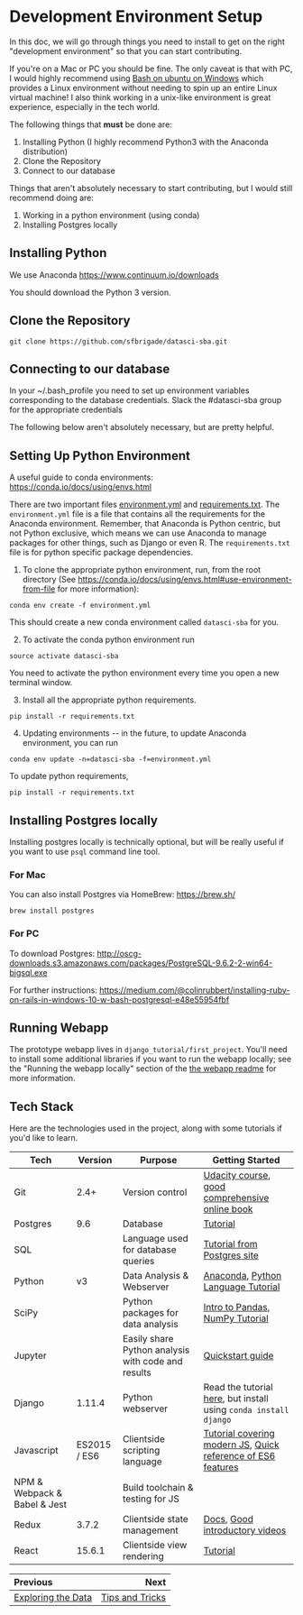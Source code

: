 # Development Environment Setup
In this doc, we will go through things you need to install to get on the right "development environment" so that you can start contributing.

If you're on a Mac or PC you should be fine. The only caveat is that with PC, I would highly recommend using [Bash on ubuntu on Windows](https://msdn.microsoft.com/en-us/commandline/wsl/about) which provides a Linux environment without needing to spin up an entire Linux virtual machine! I also think working in a unix-like environment is great experience, especially in the tech world.

The following things that **must** be done are:

1. Installing Python (I highly recommend Python3 with the Anaconda distribution)
2. Clone the Repository
3. Connect to our database

Things that aren't absolutely necessary to start contributing, but I would still recommend doing are:

1. Working in a python environment (using conda)
2. Installing Postgres locally

## Installing Python
We use Anaconda
https://www.continuum.io/downloads

You should download the Python 3 version.

## Clone the Repository
`git clone https://github.com/sfbrigade/datasci-sba.git`

## Connecting to our database
In your ~/.bash_profile you need to set up environment variables corresponding to the database credentials. Slack the #datasci-sba group for the appropriate credentials

The following below aren't absolutely necessary, but are pretty helpful.

## Setting Up Python Environment
A useful guide to conda environments: https://conda.io/docs/using/envs.html

There are two important files [environment.yml](../environment.yml) and [requirements.txt](../requirements.txt). The `environment.yml` file is a file that contains all the requirements for the Anaconda environment. Remember, that Anaconda is Python centric, but not Python exclusive, which means we can use Anaconda to manage packages for other things, such as Django or even R. The `requirements.txt` file is for python specific package dependencies.

1. To clone the appropriate python environment, run, from the root directory (See https://conda.io/docs/using/envs.html#use-environment-from-file for more information):
```
conda env create -f environment.yml
```

This should create a new conda environment called `datasci-sba` for you.

2. To activate the conda python environment run
```
source activate datasci-sba
```

You need to activate the python environment every time you open a new terminal window.

3. Install all the appropriate python requirements.
```
pip install -r requirements.txt
```

4. Updating environments -- in the future, to update Anaconda environment, you can run
```
conda env update -n=datasci-sba -f=environment.yml
```

To update python requirements,
```
pip install -r requirements.txt
```

## Installing Postgres locally
Installing postgres locally is technically optional, but will be really useful if you want to use `psql` command line tool. 

### For Mac
You can also install Postgres via HomeBrew: https://brew.sh/

`brew install postgres`

### For PC
To download Postgres: http://oscg-downloads.s3.amazonaws.com/packages/PostgreSQL-9.6.2-2-win64-bigsql.exe

For further instructions: https://medium.com/@colinrubbert/installing-ruby-on-rails-in-windows-10-w-bash-postgresql-e48e55954fbf

## Running Webapp

The prototype webapp lives in `django_tutorial/first_project`.  You'll need to install some additional libraries if you want to run the webapp locally; see the "Running the webapp locally" section of the [the webapp readme](./django_tutorial/first_project/README.md) for more information.

## Tech Stack

Here are the technologies used in the project, along with some tutorials if you'd like to learn.

| Tech | Version | Purpose | Getting Started |
|------|---------|---------|-----------------|
| Git | 2.4+ | Version control | [Udacity course](https://classroom.udacity.com/courses/ud775), [good comprehensive online book](https://git-scm.com/book/en/v2) |
| Postgres | 9.6 | Database | [Tutorial](https://www.postgresql.org/docs/8.0/static/tutorial.html) |
| SQL | |  Language used for database queries | [Tutorial from Postgres site](https://www.postgresql.org/docs/8.0/static/tutorial-sql.html) |
| Python | v3 | Data Analysis & Webserver | [Anaconda](https://www.continuum.io/downloads), [Python Language Tutorial](https://docs.python.org/3/tutorial/) |
| SciPy | | Python packages for data analysis | [Intro to Pandas](http://pandas.pydata.org/pandas-docs/stable/10min.html), [NumPy Tutorial](https://docs.scipy.org/doc/numpy-dev/user/quickstart.html) |
| Jupyter | | Easily share Python analysis with code and results | [Quickstart guide](https://jupyter-notebook-beginner-guide.readthedocs.io/en/latest/) |
| Django | 1.11.4 | Python webserver | Read the tutorial [here](https://docs.djangoproject.com/en/1.11/intro/), but install using `conda install django` |
| Javascript | ES2015 / ES6 | Clientside scripting language | [Tutorial covering modern JS](https://javascript.info/), [Quick reference of ES6 features](http://es6-features.org/) |
| NPM & Webpack & Babel & Jest | | Build toolchain & testing for JS | |
| Redux | 3.7.2 | Clientside state management | [Docs](http://redux.js.org/), [Good introductory videos](https://egghead.io/courses/getting-started-with-redux) |
| React | 15.6.1 | Clientside view rendering | [Tutorial](https://facebook.github.io/react/tutorial/tutorial.html) |
 
| Previous | Next |
|:---------|-----:|
| [Exploring the Data](./01_exploring_the_data.md) | [Tips and Tricks](./03_tips_and_tricks.md) |

